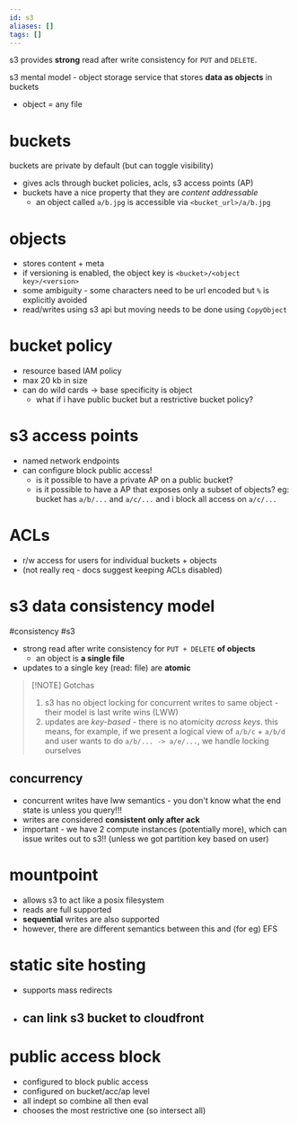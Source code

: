 ```yaml
---
id: s3
aliases: []
tags: []
---
```

s3 provides **strong** read after write consistency for `PUT` and `DELETE`.

s3 mental model - object storage service that stores **data as objects** in buckets

- object = any file

# buckets

buckets are private by default (but can toggle visibility)

- gives acls through bucket policies, acls, s3 access points (AP)
- buckets have a nice property that they are _content addressable_
  - an object called `a/b.jpg` is accessible via `<bucket_url>/a/b.jpg`

# objects

- stores content + meta
- if versioning is enabled, the object key is `<bucket>/<object key>/<version>`
- some ambiguity - some characters need to be url encoded but `%` is explicitly avoided
- read/writes using s3 api but moving needs to be done using `CopyObject`

# bucket policy

- resource based IAM policy
- max 20 kb in size
- can do wild cards -> base specificity is object
  - what if i have public bucket but a restrictive bucket policy?

# s3 access points

- named network endpoints
- can configure block public access!
  - is it possible to have a private AP on a public bucket?
  - is it possible to have a AP that exposes only a subset of objects? eg: bucket has `a/b/...` and `a/c/...` and i block all access on `a/c/...`

# ACLs

- r/w access for users for individual buckets + objects
- (not really req - docs suggest keeping ACLs disabled)

# s3 data consistency model
#consistency #s3

- strong read after write consistency for `PUT + DELETE` **of objects**
  - an object is **a single file**
- updates to a single key (read: file) are **atomic**

> [!NOTE] Gotchas
>
> 1. s3 has no object locking for concurrent writes to same object - their model is last write wins (LWW)
> 2. updates are _key-based_ - there is no atomicity _across keys_. this means, for example, if we present a logical view of `a/b/c` + `a/b/d` and user wants to do `a/b/... -> a/e/...`, we handle locking ourselves

## concurrency

- concurrent writes have lww semantics - you don't know what the end state is unless you query!!!
- writes are considered **consistent only after ack**
- important - we have 2 compute instances (potentially more), which can issue writes out to s3!! (unless we got partition key based on user)

# mountpoint

- allows s3 to act like a posix filesystem
- reads are full supported
- **sequential** writes are also supported
- however, there are different semantics between this and (for eg) EFS

# static site hosting

- supports mass redirects

- ## can link s3 bucket to cloudfront

# public access block

- configured to block public access
- configured on bucket/acc/ap level
- all indept so combine all then eval
- chooses the most restrictive one (so intersect all)


